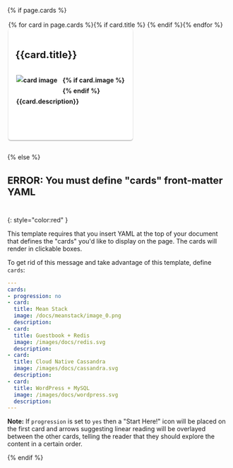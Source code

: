 {% if page.cards %}<!-- check for this before going any further; if not present, skip to else at bottom -->
<style>
h2, h3, h4 {
  border-bottom: 0px !important;
  font-size: 22px !important;
  padding-bottom: 20px !important;
}
.colContainer {
  padding-top:2px;
  padding-left: 2px;
  overflow: auto;
}
#samples a {
  color: #000;
}
.col3rd {
  display: block;
  float: left;
  margin-right: 30px;
  margin-bottom: 30px;
  overflow: hidden;
}
.col3rd h3, .col2nd h3 {
  margin-bottom: 0px !important;
}
.col3rd .button, .col2nd .button {
  margin-top: 20px;
  border-radius: 2px;
}
.col3rd p, .col2nd p {
  margin-left: 2px;
}
.col2nd {
  display: block;
  width: 400px;
  float: left;
  margin-right: 30px;
  margin-bottom: 30px;
  overflow: hidden;
}
.shadowbox {
  width: 250px;
  display: inline;
  float: left;
  text-transform: none;
  font-weight: bold;
  text-overflow: ellipsis;
  overflow: hidden;
  line-height: 24px;
  position: relative;
  display: block;
  cursor: pointer;
  box-shadow: 0 2px 2px rgba(0,0,0,.24),0 0 2px rgba(0,0,0,.12);
  border-radius: 5px;
  background: #fff;
  transition: all .3s;
  padding: 16px;
  margin: 0 16px 16px 0;
  text-decoration: none;
  letter-spacing: .01em;
  height: 220px;
}
.shadowbox img {
    min-width: 100px;
    max-width: 100px;
    max-height: 50px;
    margin-right: 5px;
    margin-bottom: 5px;
    float: left;
}
</style>

<div class="colContainer">
{% for card in page.cards %}{% if card.title %}
  <div class="col3rd shadowbox">
    <h3>{{card.title}}</h3>
    <p>{% if card.image %}<img src="{{card.image}}" alt="card image">{% endif %}{{card.description}}</p>
  </div>
{% endif %}{% endfor %}
</div>

{% else %}

### ERROR: You must define "cards" front-matter YAML
{: style="color:red" }

This template requires that you insert YAML at the top of your document
that defines the "cards" you'd like to display on the page. The cards will
render in clickable boxes.

To get rid of this message and take advantage of this template, define `cards`:

```yaml
---
cards:
- progression: no
- card:
  title: Mean Stack
  image: /docs/meanstack/image_0.png
  description:
- card:
  title: Guestbook + Redis
  image: /images/docs/redis.svg
  description:
- card:
  title: Cloud Native Cassandra
  image: /images/docs/cassandra.svg
  description:
- card:
  title: WordPress + MySQL
  image: /images/docs/wordpress.svg
  description:
---
```

**Note:** If `progression` is set to `yes` then a "Start Here!" icon will be
placed on the first card and arrows suggesting linear reading will be overlayed
between the other cards, telling the reader that they should explore the content
in a certain order.

{% endif %}
